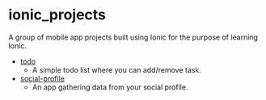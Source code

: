 # ionic_projects

A group of mobile app projects built using Ionic for the purpose of learning Ionic.
- [todo](https://github.com/mk200789/ionic_projects/tree/master/todo)
  - A simple todo list where you can add/remove task.
- [social-profile](https://github.com/mk200789/ionic_projects/tree/master/social-portfolio)
  - An app gathering data from your social profile.
